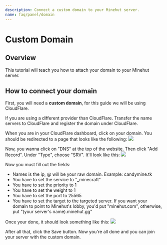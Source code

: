 ```yaml
---
description: Connect a custom domain to your Minehut server.
name: faq/panel/domain
---
```


# Custom Domain

## Overview

This tutorial will teach you how to attach your domain to your Minehut server.

## How to connect your domain

First, you will need a **custom domain**, for this guide we will be using CloudFlare.

If you are using a different provider than CloudFlare. Transfer the name servers to CloudFlare and register the domain under CloudFlare.

When you are in your CloudFlare dashboard, click on your domain. You should be redirected to a page that looks like the following: ![](/domain2.png)

Now, you wanna click on "DNS" at the top of the website. Then click "Add Record". Under "Type", choose "SRV". It'll look like this: ![](/domain3.png)

Now you must fill out the fields:

-   Names is the ip, @ will be your raw domain. Example: candymine.tk
-   You have to set the service to "\_minecraft"
-   You have to set the priority to 1
-   You have to set the weight to 1
-   You have to set the port to 25565
-   You have to set the target to the targeted server. If you want your domain to point to Minehut's lobby, you'd put "minehut.com", otherwise, put "\(your server's name\).minehut.gg"

Once your done, it should look something like this: ![](/domain4.png)

After all that, click the Save button. Now you're all done and you can join your server with the custom domain.
